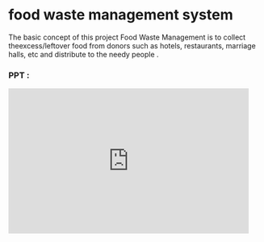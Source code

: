 # food waste management system
<p>  The basic concept of this project  Food Waste Management is to collect theexcess/leftover food from donors such as hotels, restaurants, marriage halls, etc and distribute to  the  needy people .</p>


<h3>PPT :</h3>
<iframe src="https://onedrive.live.com/embed?resid=69B3F4DD8B2BCE5D%21811&amp;authkey=!AKVkY5MVppJO8cM&amp;em=2&amp;wdAr=1.7777777777777777&amp;wdEaaCheck=1" width="476px" height="288px" frameborder="0">This is an embedded <a target="_blank" href="https://office.com">Microsoft Office</a> presentation, powered by <a target="_blank" href="https://office.com/webapps">Office</a>.</iframe>
 
